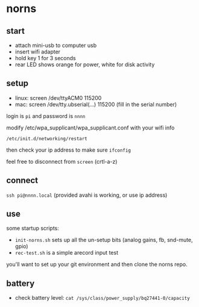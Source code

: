 # norns

## start

* attach mini-usb to computer usb
* insert wifi adapter
* hold key 1 for 3 seconds
* rear LED shows orange for power, white for disk activity

## setup

* linux: screen /dev/ttyACM0 115200
* mac: screen /dev/tty.ubserial(...) 115200 (fill in the serial number)

login is `pi` and password is `nnnn`

modify /etc/wpa_supplicant/wpa_supplicant.conf with your wifi info

`/etc/init.d/networking/restart`

then check your ip address to make sure `ifconfig`

feel free to disconnect from `screen` (crtl-a-z) 

## connect

`ssh pi@nnnn.local` (provided avahi is working, or use ip address)


## use

some startup scripts:

* `init-norns.sh` sets up all the un-setup bits (analog gains, fb, snd-mute, gpio)
* `rec-test.sh` is a simple arecord input test

you'll want to set up your git environment and then clone the norns repo.  

## battery

* check battery level: `cat /sys/class/power_supply/bq27441-0/capacity`
